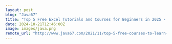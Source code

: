 ```yaml
---
layout: post
blog: "Java67"
title: "Top 5 Free Excel Tutorials and Courses for Beginners in 2025 - Best of Lot [UPDATED]"
date: 2024-10-21T12:46:00Z
image: images/java.png
remote_url: "http://www.java67.com/2021/11/top-5-free-courses-to-learn-microsoft-excel-online.html"
---
```


